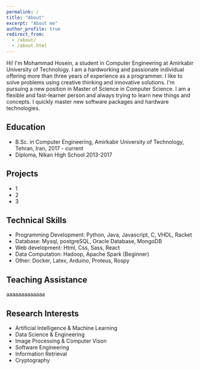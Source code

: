 ```yaml
---
permalink: /
title: "About"
excerpt: "About me"
author_profile: true
redirect_from: 
  - /about/
  - /about.html
---
```


Hi! I'm Mohammad Hosein, a student in Computer Engineering at Amirkabir University of Technology. I am a hardworking and passionate individual offering more than three years of experience as a programmer. I like to solve problems using creative thinking and innovative solutions. I'm pursuing a new position in Master of Science in Computer Science. I am a flexible and fast-learner person and always trying to learn new things and concepts. I quickly master new software packages and hardware technologies.



Education
------
* B.Sc. in Computer Engineering, Amirkabir University of Technology, Tehran, Iran, 2017 - current
* Diploma, Nikan High School 2013-2017


Projects
------
* 1
* 2
* 3

Technical Skills
------
* Programming Development: Python, Java, Javascript, C, VHDL, Racket
* Database: Mysql, postgreSQL, Oracle Database, MongoDB
* Web development: Html, Css, Sass, React
* Data Computation: Hadoop, Apache Spark (Beginner)
* Other: Docker, Latex, Arduino, Proteus, Rospy


Teaching Assistance
------
aaaaaaaaaaaaa


Research Interests
------
* Artificial Intelligence & Machine Learning
* Data Science & Engineering
* Image Processing & Computer Vison
* Software Engineering
* Information Retrieval
* Cryptography

